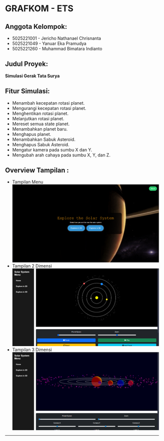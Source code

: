 # GRAFKOM - ETS

## Anggota Kelompok:
- 5025221001 - Jericho Nathanael Chrisnanta
- 5025221049 - Yanuar Eka Pramudya
- 5025221260 - Muhammad Bimatara Indianto

## Judul Proyek:
**Simulasi Gerak Tata Surya**

## Fitur Simulasi:
- Menambah kecepatan rotasi planet.
- Mengurangi kecepatan rotasi planet.
- Menghentikan rotasi planet.
- Melanjutkan rotasi planet.
- Mereset semua state planet.
- Menambahkan planet baru.
- Menghapus planet.
- Menambahkan Sabuk Asteroid.
- Menghapus Sabuk Asteroid.
- Mengatur kamera pada sumbu X dan Y.
- Mengubah arah cahaya pada sumbu X, Y, dan Z.

## Overview Tampilan :
- Tampilan Menu
![MainMenu](assets/mainmenu.png)
- Tampilan 2 Dimensi
![MainMenu](assets/2d.png)
- Tampilan 3 Dimensi
![MainMenu](assets/3d.png)


---